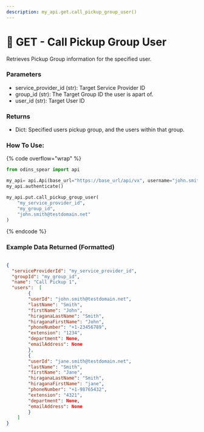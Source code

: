 ```yaml
---
description: my_api.get.call_pickup_group_user()
---
```


# 🤳 GET - Call Pickup Group User

Retrieves Pickup Group information for the specified user.

### Parameters&#x20;

* service_provider_id (str): Target Service Provider ID
* group_id (str): The Target Group ID the user is apart of.
* user_id (str): Target User ID

### Returns

* Dict: Specified users pickup group, and the users within that group.

### How To Use:

{% code overflow="wrap" %}
```python
from odins_spear import api

my_api= api.Api(base_url="https://base_url/api/vx", username="john.smith", password="ODIN_INSTANCE_1")
my_api.authenticate()

my_api.put.call_pickup_group_user(
    "my_service_provider_id", 
    "my_group_id", 
    "john.smith@testdomain.net"
)
```
{% endcode %}

### Example Data Returned (Formatted)

```json

{
  "serviceProviderId": "my_service_provider_id",
  "groupId": "my_group_id",
  "name": "Call Pickup 1",
  "users":  [
        {
        "userId": "john.smith@testdomain.net", 
        "lastName": "Smith", 
        "firstName": "John", 
        "hiraganaLastName": "Smith", 
        "hiraganaFirstName": "John", 
        "phoneNumber": "+1-23456789", 
        "extension": "1234", 
        "department": None, 
        "emailAddress": None
        }, 
        {
        "userId": "jane.smith@testdomain.net", 
        "lastName": "Smith", 
        "firstName": "Jane", 
        "hiraganaLastName": "Smith", 
        "hiraganaFirstName": "jane", 
        "phoneNumber": "+1-98765432", 
        "extension": "4321", 
        "department": None, 
        "emailAddress": None
        }
    ]
}


```

